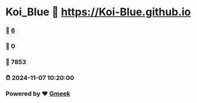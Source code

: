 # Koi_Blue :link: https://Koi-Blue.github.io 
### :page_facing_up: [6](https://Koi-Blue.github.io/tag.html) 
### :speech_balloon: 0 
### :hibiscus: 7853 
### :alarm_clock: 2024-11-07 10:20:00 
### Powered by :heart: [Gmeek](https://github.com/Meekdai/Gmeek)
